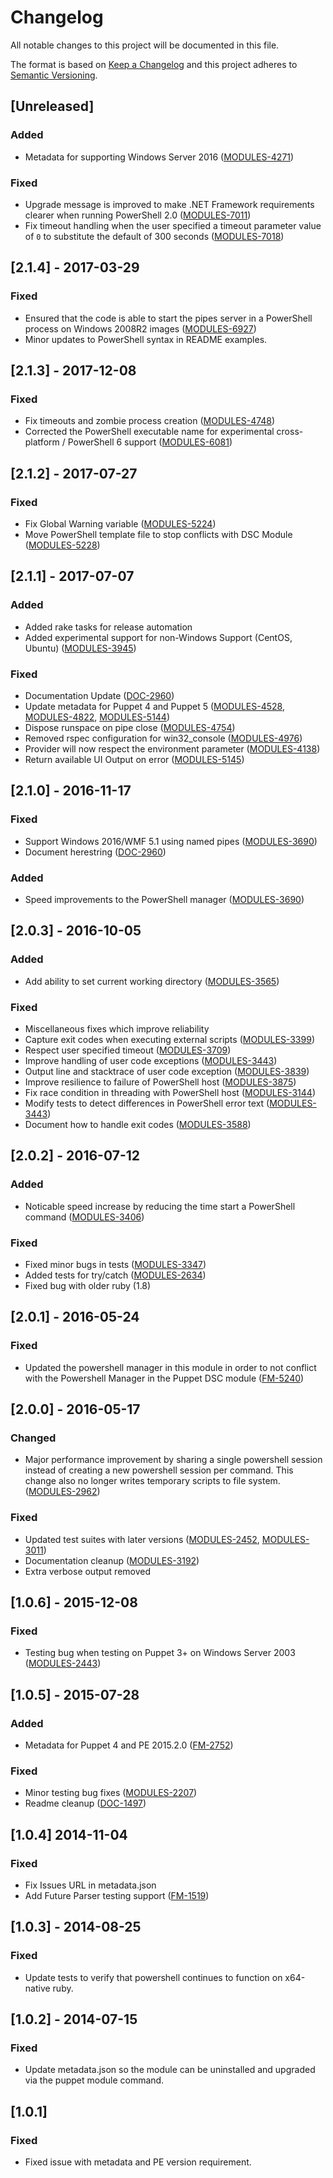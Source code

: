 # Changelog

All notable changes to this project will be documented in this file.

The format is based on [Keep a Changelog](http://keepachangelog.com/en/1.0.0/) and this project adheres to [Semantic Versioning](http://semver.org/spec/v2.0.0.html).

## [Unreleased]

### Added

- Metadata for supporting Windows Server 2016 ([MODULES-4271](https://tickets.puppetlabs.com/browse/MODULES-4271))

### Fixed

- Upgrade message is improved to make .NET Framework requirements clearer when running PowerShell 2.0 ([MODULES-7011](https://tickets.puppetlabs.com/browse/MODULES-7011))
- Fix timeout handling when the user specified a timeout parameter value of `0` to substitute the default of 300 seconds ([MODULES-7018](https://tickets.puppetlabs.com/browse/MODULES-7018))

## [2.1.4] - 2017-03-29

### Fixed

- Ensured that the code is able to start the pipes server in a PowerShell process on Windows 2008R2 images ([MODULES-6927](https://tickets.puppetlabs.com/browse/MODULES-6927))
- Minor updates to PowerShell syntax in README examples.

## [2.1.3] - 2017-12-08

### Fixed

- Fix timeouts and zombie process creation ([MODULES-4748](https://tickets.puppetlabs.com/browse/MODULES-4748))
- Corrected the PowerShell executable name for experimental cross-platform / PowerShell 6 support ([MODULES-6081](https://tickets.puppetlabs.com/browse/MODULES-6081))

## [2.1.2] - 2017-07-27

### Fixed

- Fix Global Warning variable ([MODULES-5224](https://tickets.puppetlabs.com/browse/MODULES-5224))
- Move PowerShell template file to stop conflicts with DSC Module ([MODULES-5228](https://tickets.puppetlabs.com/browse/MODULES-5228))

## [2.1.1] - 2017-07-07

### Added

- Added rake tasks for release automation
- Added experimental support for non-Windows Support (CentOS, Ubuntu) ([MODULES-3945](https://tickets.puppetlabs.com/browse/MODULES-3945))

### Fixed

- Documentation Update ([DOC-2960](https://tickets.puppetlabs.com/browse/DOC-2960))
- Update metadata for Puppet 4 and Puppet 5 ([MODULES-4528](https://tickets.puppetlabs.com/browse/MODULES-4528), [MODULES-4822](https://tickets.puppetlabs.com/browse/MODULES-4822), [MODULES-5144](https://tickets.puppetlabs.com/browse/MODULES-5144))
- Dispose runspace on pipe close ([MODULES-4754](https://tickets.puppetlabs.com/browse/MODULES-4754))
- Removed rspec configuration for win32_console ([MODULES-4976](https://tickets.puppetlabs.com/browse/MODULES-4976))
- Provider will now respect the environment parameter ([MODULES-4138](https://tickets.puppetlabs.com/browse/MODULES-4138))
- Return available UI Output on error ([MODULES-5145](https://tickets.puppetlabs.com/browse/MODULES-5145))

## [2.1.0] - 2016-11-17

### Fixed

- Support Windows 2016/WMF 5.1 using named pipes ([MODULES-3690](https://tickets.puppetlabs.com/browse/MODULES-3690))
- Document herestring ([DOC-2960](https://tickets.puppetlabs.com/browse/DOC-2960))

### Added

- Speed improvements to the PowerShell manager ([MODULES-3690](https://tickets.puppetlabs.com/browse/MODULES-3690))

## [2.0.3] - 2016-10-05

### Added

- Add ability to set current working directory ([MODULES-3565](https://tickets.puppetlabs.com/browse/MODULES-3565))

### Fixed

- Miscellaneous fixes which improve reliability
- Capture exit codes when executing external scripts ([MODULES-3399](https://tickets.puppetlabs.com/browse/MODULES-3399))
- Respect user specified timeout ([MODULES-3709](https://tickets.puppetlabs.com/browse/MODULES-3709))
- Improve handling of user code exceptions ([MODULES-3443](https://tickets.puppetlabs.com/browse/MODULES-3443))
- Output line and stacktrace of user code exception ([MODULES-3839](https://tickets.puppetlabs.com/browse/MODULES-3839))
- Improve resilience to failure of PowerShell host ([MODULES-3875](https://tickets.puppetlabs.com/browse/MODULES-3875))
- Fix race condition in threading with PowerShell host ([MODULES-3144](https://tickets.puppetlabs.com/browse/MODULES-3144))
- Modify tests to detect differences in PowerShell error text ([MODULES-3443](https://tickets.puppetlabs.com/browse/MODULES-3443))
- Document how to handle exit codes ([MODULES-3588](https://tickets.puppetlabs.com/browse/MODULES-3588))

## [2.0.2] - 2016-07-12

### Added

- Noticable speed increase by reducing the time start a PowerShell command ([MODULES-3406](https://tickets.puppetlabs.com/browse/MODULES-3406))

### Fixed

- Fixed minor bugs in tests ([MODULES-3347](https://tickets.puppetlabs.com/browse/MODULES-3347))
- Added tests for try/catch ([MODULES-2634](https://tickets.puppetlabs.com/browse/MODULES-2634))
- Fixed bug with older ruby (1.8)

## [2.0.1] - 2016-05-24

### Fixed

- Updated the powershell manager in this module in order to not conflict with the Powershell Manager in the Puppet DSC module ([FM-5240](https://tickets.puppetlabs.com/browse/FM-5240))

## [2.0.0] - 2016-05-17

### Changed

- Major performance improvement by sharing a single powershell session instead of creating a new powershell session per command. This change also no longer writes temporary scripts to file system. ([MODULES-2962](https://tickets.puppetlabs.com/browse/MODULES-2962))

### Fixed

- Updated test suites with later versions ([MODULES-2452](https://tickets.puppetlabs.com/browse/MODULES-2452), [MODULES-3011](https://tickets.puppetlabs.com/browse/MODULES-3011))
- Documentation cleanup ([MODULES-3192](https://tickets.puppetlabs.com/browse/MODULES-3192))
- Extra verbose output removed

## [1.0.6] - 2015-12-08

### Fixed

- Testing bug when testing on Puppet 3+ on Windows Server 2003 ([MODULES-2443](https://tickets.puppetlabs.com/browse/MODULES-2443))

## [1.0.5] - 2015-07-28

### Added

- Metadata for Puppet 4 and PE 2015.2.0 ([FM-2752](https://tickets.puppetlabs.com/browse/FM-2752))

### Fixed

- Minor testing bug fixes ([MODULES-2207](https://tickets.puppetlabs.com/browse/MODULES-2207))
- Readme cleanup ([DOC-1497](https://tickets.puppetlabs.com/browse/DOC-1497))

## [1.0.4] 2014-11-04

### Fixed

- Fix Issues URL in metadata.json
- Add Future Parser testing support ([FM-1519](https://tickets.puppetlabs.com/browse/FM-1519))

## [1.0.3] - 2014-08-25

### Fixed 

- Update tests to verify that powershell continues to function on x64-native ruby.

## [1.0.2] - 2014-07-15

### Fixed

- Update metadata.json so the module can be uninstalled and upgraded via the puppet module command.

## [1.0.1]

### Fixed

- Fixed issue with metadata and PE version requirement.
